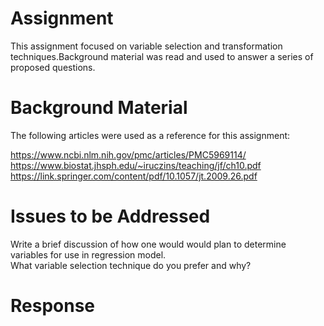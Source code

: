 # Assignment 

This assignment focused on variable selection and transformation techniques.Background material was read and used to answer a series of proposed questions.

# Background Material
The following articles were used as a reference for this assignment:  

https://www.ncbi.nlm.nih.gov/pmc/articles/PMC5969114/  
https://www.biostat.jhsph.edu/~iruczins/teaching/jf/ch10.pdf  
https://link.springer.com/content/pdf/10.1057/jt.2009.26.pdf 

# Issues to be Addressed  
 Write a brief discussion of how one would would plan to determine variables for use in regression model.   
 What variable selection technique do you prefer and why?

# Response
